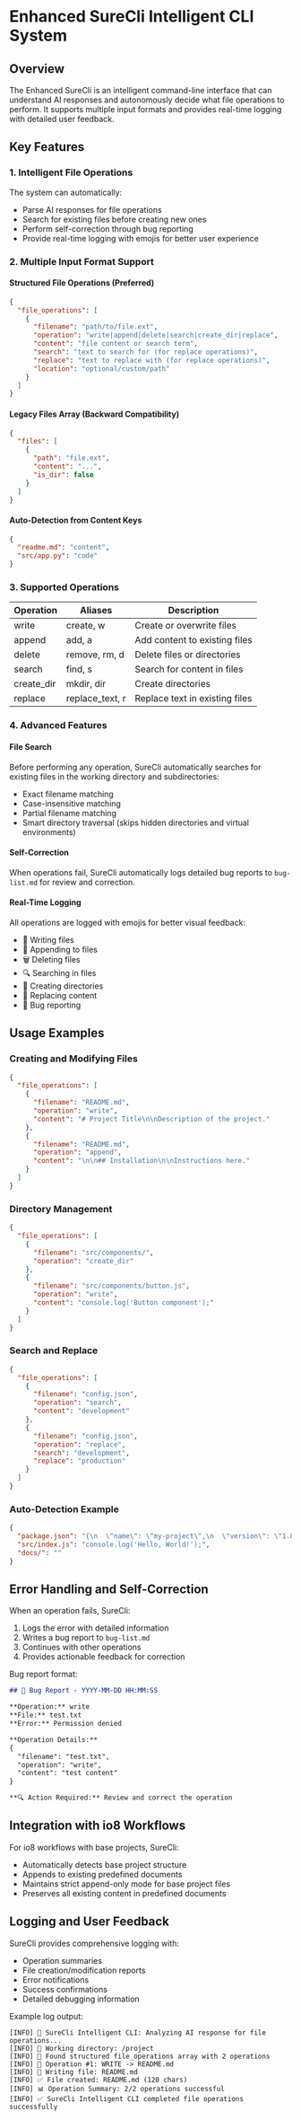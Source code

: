 # Enhanced SureCli Intelligent CLI System

## Overview

The Enhanced SureCli is an intelligent command-line interface that can understand AI responses and autonomously decide what file operations to perform. It supports multiple input formats and provides real-time logging with detailed user feedback.

## Key Features

### 1. Intelligent File Operations
The system can automatically:
- Parse AI responses for file operations
- Search for existing files before creating new ones
- Perform self-correction through bug reporting
- Provide real-time logging with emojis for better user experience

### 2. Multiple Input Format Support

#### Structured File Operations (Preferred)
```json
{
  "file_operations": [
    {
      "filename": "path/to/file.ext",
      "operation": "write|append|delete|search|create_dir|replace",
      "content": "file content or search term",
      "search": "text to search for (for replace operations)",
      "replace": "text to replace with (for replace operations)",
      "location": "optional/custom/path"
    }
  ]
}
```

#### Legacy Files Array (Backward Compatibility)
```json
{
  "files": [
    {
      "path": "file.ext",
      "content": "...",
      "is_dir": false
    }
  ]
}
```

#### Auto-Detection from Content Keys
```json
{
  "readme.md": "content",
  "src/app.py": "code"
}
```

### 3. Supported Operations

| Operation | Aliases | Description |
|-----------|---------|-------------|
| write | create, w | Create or overwrite files |
| append | add, a | Add content to existing files |
| delete | remove, rm, d | Delete files or directories |
| search | find, s | Search for content in files |
| create_dir | mkdir, dir | Create directories |
| replace | replace_text, r | Replace text in existing files |

### 4. Advanced Features

#### File Search
Before performing any operation, SureCli automatically searches for existing files in the working directory and subdirectories:
- Exact filename matching
- Case-insensitive matching
- Partial filename matching
- Smart directory traversal (skips hidden directories and virtual environments)

#### Self-Correction
When operations fail, SureCli automatically logs detailed bug reports to `bug-list.md` for review and correction.

#### Real-Time Logging
All operations are logged with emojis for better visual feedback:
- 💾 Writing files
- 📎 Appending to files
- 🗑️ Deleting files
- 🔍 Searching in files
- 📁 Creating directories
- 🔄 Replacing content
- 📝 Bug reporting

## Usage Examples

### Creating and Modifying Files
```json
{
  "file_operations": [
    {
      "filename": "README.md",
      "operation": "write",
      "content": "# Project Title\n\nDescription of the project."
    },
    {
      "filename": "README.md",
      "operation": "append",
      "content": "\n\n## Installation\n\nInstructions here."
    }
  ]
}
```

### Directory Management
```json
{
  "file_operations": [
    {
      "filename": "src/components/",
      "operation": "create_dir"
    },
    {
      "filename": "src/components/button.js",
      "operation": "write",
      "content": "console.log('Button component');"
    }
  ]
}
```

### Search and Replace
```json
{
  "file_operations": [
    {
      "filename": "config.json",
      "operation": "search",
      "content": "development"
    },
    {
      "filename": "config.json",
      "operation": "replace",
      "search": "development",
      "replace": "production"
    }
  ]
}
```

### Auto-Detection Example
```json
{
  "package.json": "{\n  \"name\": \"my-project\",\n  \"version\": \"1.0.0\"\n}",
  "src/index.js": "console.log('Hello, World!');",
  "docs/": ""
}
```

## Error Handling and Self-Correction

When an operation fails, SureCli:
1. Logs the error with detailed information
2. Writes a bug report to `bug-list.md`
3. Continues with other operations
4. Provides actionable feedback for correction

Bug report format:
```markdown
## 🐛 Bug Report - YYYY-MM-DD HH:MM:SS

**Operation:** write
**File:** test.txt
**Error:** Permission denied

**Operation Details:**
{
  "filename": "test.txt",
  "operation": "write",
  "content": "test content"
}

**🔍 Action Required:** Review and correct the operation
```

## Integration with io8 Workflows

For io8 workflows with base projects, SureCli:
- Automatically detects base project structure
- Appends to existing predefined documents
- Maintains strict append-only mode for base project files
- Preserves all existing content in predefined documents

## Logging and User Feedback

SureCli provides comprehensive logging with:
- Operation summaries
- File creation/modification reports
- Error notifications
- Success confirmations
- Detailed debugging information

Example log output:
```
[INFO] 🧠 SureCli Intelligent CLI: Analyzing AI response for file operations...
[INFO] 📂 Working directory: /project
[INFO] 🔧 Found structured file_operations array with 2 operations
[INFO] 🔧 Operation #1: WRITE -> README.md
[INFO] 💾 Writing file: README.md
[INFO] ✅ File created: README.md (120 chars)
[INFO] 📊 Operation Summary: 2/2 operations successful
[INFO] ✅ SureCli Intelligent CLI completed file operations successfully
```